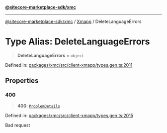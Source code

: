 [**@sitecore-marketplace-sdk/xmc**](../../../../README.md)

***

[@sitecore-marketplace-sdk/xmc](../../../../README.md) / [Xmapp](../README.md) / DeleteLanguageErrors

# Type Alias: DeleteLanguageErrors

> **DeleteLanguageErrors** = `object`

Defined in: [packages/xmc/src/client-xmapp/types.gen.ts:2011](https://github.com/Sitecore/marketplace-sdk/blob/main/packages/xmc/src/client-xmapp/types.gen.ts#L2011)

## Properties

### 400

> **400**: [`ProblemDetails`](ProblemDetails.md)

Defined in: [packages/xmc/src/client-xmapp/types.gen.ts:2015](https://github.com/Sitecore/marketplace-sdk/blob/main/packages/xmc/src/client-xmapp/types.gen.ts#L2015)

Bad request
